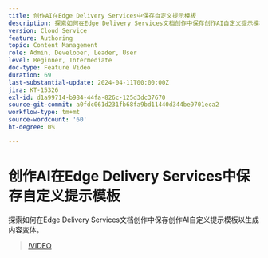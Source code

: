 ```yaml
---
title: 创作AI在Edge Delivery Services中保存自定义提示模板
description: 探索如何在Edge Delivery Services文档创作中保存创作AI自定义提示模板以生成内容变体。
version: Cloud Service
feature: Authoring
topic: Content Management
role: Admin, Developer, Leader, User
level: Beginner, Intermediate
doc-type: Feature Video
duration: 69
last-substantial-update: 2024-04-11T00:00:00Z
jira: KT-15326
exl-id: d1a99714-b984-44fa-826c-125d3dc37670
source-git-commit: a0fdc061d231fb68fa9bd11440d344be9701eca2
workflow-type: tm+mt
source-wordcount: '60'
ht-degree: 0%

---
```


# 创作AI在Edge Delivery Services中保存自定义提示模板

探索如何在Edge Delivery Services文档创作中保存创作AI自定义提示模板以生成内容变体。

>[!VIDEO](https://video.tv.adobe.com/v/3428317/?learn=on)

